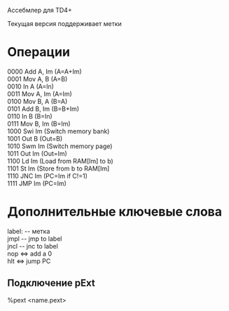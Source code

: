 Ассебмлер для TD4+

Текущая версия поддерживает метки

# Операции
0000	Add	A, Im	(A=A+Im)<br/>
0001	Mov	A, B	(A=B)<br/>
0010	In	A	(A=In)<br/>
0011	Mov	A, Im	(A=Im)<br/>
0100	Mov	B, A	(B=A)<br/>
0101	Add	B, Im	(B=B+Im)<br/>
0110	In	B	(B=In)<br/>
0111	Mov	B, Im	(B=Im)<br/>
1000	Swi	Im	(Switch memory bank)<br/>
1001	Out	B	(Out=B)<br/>
1010	Swm	Im	(Switch memory page)<br/>
1011	Out	Im	(Out=Im)<br/>
1100	Ld	Im	(Load from RAM[Im] to b)<br/>
1101	St	Im	(Store from b to RAM[Im]<br/>
1110	JNC	Im	(PC=Im if C!=1)<br/>
1111	JMP	Im	(PC=Im)<br/>

# Дополнительные ключевые слова
label: -- метка<br/>
jmpl -- jmp to label<br/>
jncl -- jnc to label<br/>
nop <=> add a 0<br/>
hlt <=> jump PC<br/>

## Подключение pExt
%pext <name.pext> <bank number>